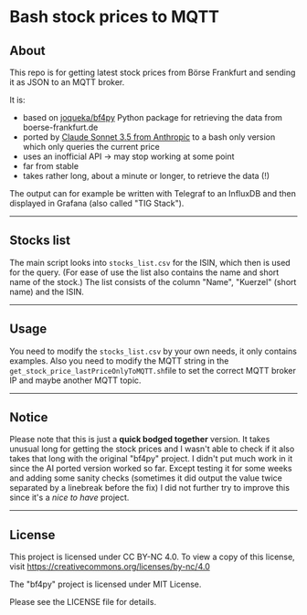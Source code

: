 # Bash stock prices to MQTT

## About

This repo is for getting latest stock prices from Börse Frankfurt and sending it as JSON to an MQTT broker.

It is:
- based on [joqueka/bf4py](https://github.com/joqueka/bf4py) Python package for retrieving the data from boerse-frankfurt.de
- ported by [Claude Sonnet 3.5 from Anthropic](https://www.anthropic.com/) to a bash only version which only queries the current price
- uses an inofficial API -> may stop working at some point
- far from stable
- takes rather long, about a minute or longer, to retrieve the data (!)

The output can for example be written with Telegraf to an InfluxDB and then displayed in Grafana (also called "TIG Stack").

---

## Stocks list

The main script looks into `stocks_list.csv` for the ISIN, which then is used for the query.
(For ease of use the list also contains the name and short name of the stock.)
The list consists of the column "Name", "Kuerzel" (short name) and the ISIN.

---

## Usage

You need to modify the `stocks_list.csv` by your own needs, it only contains examples.
Also you need to modify the MQTT string in the `get_stock_price_lastPriceOnlyToMQTT.sh`file to set the correct MQTT broker IP and maybe another MQTT topic.

---

## Notice

Please note that this is just a **quick bodged together** version.
It takes unusual long for getting the stock prices and I wasn't able to check if it also takes that long with the original "bf4py" project.
I didn't put much work in it since the AI ported version worked so far. Except testing it for some weeks and adding some sanity checks (sometimes it did output the value twice separated by a linebreak before the fix) I did not further try to improve this since it's a _nice to have_ project.

---

## License

This project is licensed under CC BY-NC 4.0. To view a copy of this license, visit  https://creativecommons.org/licenses/by-nc/4.0

The "bf4py" project is licensed under MIT License.

Please see the LICENSE file for details.